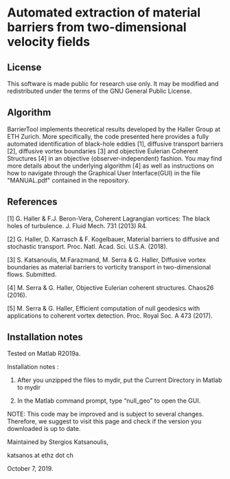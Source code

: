 # Automated extraction of material barriers from two-dimensional velocity fields

## License

This software is made public for research use only. It may be modified and redistributed
under the terms of the GNU General Public License.

## Algorithm

BarrierTool implements theoretical results developed by the Haller Group at ETH Zurich.
More specifically, the code presented here provides a fully automated identification of black-hole eddies [1], diffusive transport barriers [2], diffusive vortex boundaries [3] and objective Eulerian Coherent Structures [4] in an objective (observer-independent) fashion. You may find more details about the underlying algorithm [4] as well as instructions on 
how to navigate through the Graphical User Interface(GUI) in the file "MANUAL.pdf" 
contained in the repository.

## References
[1] G. Haller & F.J. Beron-Vera, Coherent Lagrangian vortices: The black holes of turbulence. 
J. Fluid Mech. 731 (2013) R4.

[2] G. Haller, D. Karrasch & F. Kogelbauer, Material barriers to diffusive and stochastic transport. Proc. Natl. Acad. Sci. U.S.A. (2018).

[3] S. Katsanoulis, M.Farazmand, M. Serra & G. Haller, Diffusive vortex boundaries as material barriers to vorticity
transport in two-dimensional flows. Submitted.

[4] M. Serra & G. Haller, Objective Eulerian coherent structures. Chaos26 (2016).

[5] M. Serra & G. Haller, Efficient computation of null geodesics with applications to coherent vortex detection. Proc. Royal Soc. A 473 (2017).

## Installation notes

Tested on Matlab R2019a.

Installation notes :

1) After you unzipped the files to mydir, put the Current Directory in Matlab to mydir

2) In the Matlab command prompt, type “null_geo” to open the GUI.

NOTE: This code may be improved and is subject to several changes. Therefore, we suggest to visit this 
page and check if the version you downloaded is up to date.  

Maintained by Stergios Katsanoulis,

katsanos at ethz dot ch

October 7, 2019.
